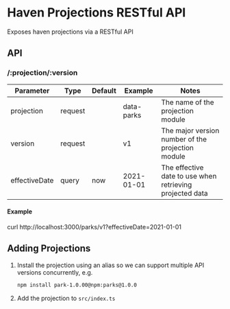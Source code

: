 # Haven Projections RESTful API

Exposes haven projections via a RESTful API

## API

### /:projection/:version

| Parameter | Type | Default | Example | Notes |
| --------- | ---- | ------- | ------- | ----- | 
| projection | request | | data-parks | The name of the projection module |
| version | request | | v1 | The major version number of the projection module |
| effectiveDate | query | now | 2021-01-01 | The effective date to use when retrieving projected data |

#### Example
curl http://localhost:3000/parks/v1?effectiveDate=2021-01-01

## Adding Projections

1. Install the projection using an alias so we can support multiple API versions concurrently, e.g.
   ```sh
   npm install park-1.0.00@npm:parks@1.0.0
   ```
1. Add the projection to `src/index.ts`
